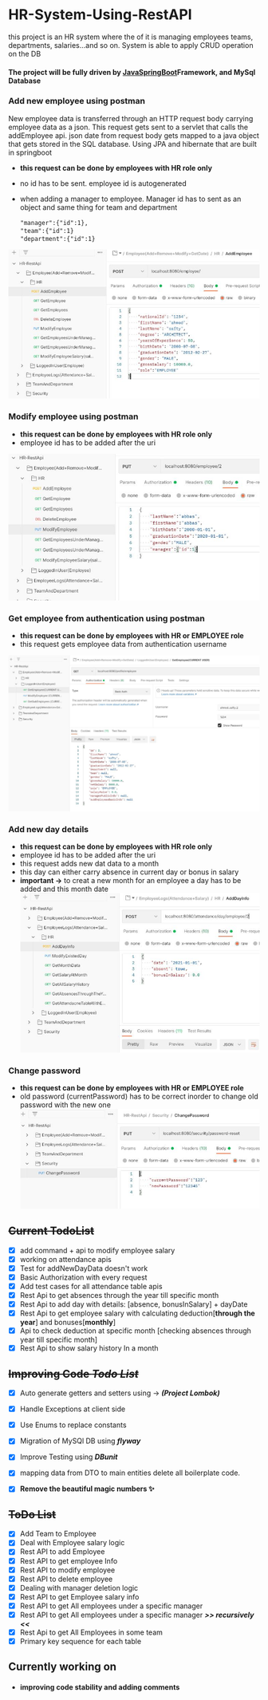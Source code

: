 # HR-System-Using-RestAPI

this project is an HR system where the of it is managing employees teams, departments, salaries...and so on. System is able to apply CRUD operation on the DB

#### The project will be fully driven by [JavaSpringBoot](https://www.tutorialspoint.com/spring_boot/spring_boot_introduction.htm) ​Framework, and MySql Database


### Add new employee using postman
New employee data is transferred through an HTTP request body carrying employee data as a json. This request gets sent to a servlet that calls the addEmployee api.
json date from request body gets mapped to a java object that gets stored in the SQL database. Using JPA and hibernate that are built in springboot

- **this request can be done by employees with HR role only**
- no id has to be sent. employee id is autogenerated
- when adding a manager to employee. Manager id has to sent as an object and same thing for team and department

  ```
  "manager":{"id":1},
  "team":{"id":1}
  "department":{"id":1}
  ```
![add-employee-postman](screen-shots/add-employee-postman.JPG)

### Modify employee using postman
- **this request can be done by employees with HR role only**
- employee id has to be added after the uri

![modify-employee-postman](screen-shots/modify-employee-postman.JPG)

### Get employee from authentication using postman
- **this request can be done by employees with HR or EMPLOYEE role**
- this request gets employee data from authentication username

![get-employee-postman](screen-shots/get-employee-by-logged-user-posman.JPG)

### Add new day details
- **this request can be done by employees with HR role only**
- employee id has to be added after the uri
- this request adds new dat data to a month
- this day can either carry absence in current day or bonus in salary
- **important ->** to creat a new month for an employee a day has to be added and this month date
![add-new-day-postman](screen-shots/add-new-day-date-by-hr-postman.JPG)

### Change password
- **this request can be done by employees with HR or EMPLOYEE role**
- old password (currentPassword) has to be correct inorder to change old password with the new one
![change-password-postman](screen-shots/logged-user-change-password-postman.JPG)

## ~~Current TodoList~~
- [x] add command + api to modify employee salary
- [x] working on attendance apis
- [x] Test for addNewDayData doesn't work
- [x] Basic Authorization with every request
- [x] Add test cases for all attendance table apis
- [x] Rest Api to get absences through the year till specific month
- [x] Rest Api to add day with details: [absence, bonusInSalary] + dayDate
- [x] Rest Api to get employee salary with calculating deduction[**through the year**] and bonuses[**monthly**]
- [x] Api to check deduction at specific month [checking absences through year till specific month]
- [x] Rest Api to show salary history In a month

## ~~Improving Code _Todo List_~~

- [x] Auto generate getters and setters using -> **_(Project Lombok)_**
- [x] Handle Exceptions at client side
- [x] Use Enums to replace constants
- [x] Migration of MySQl DB using **_flyway_**
- [x] Improve Testing using **_DBunit_**
- [x] mapping data from DTO to main entities delete all boilerplate code.
- [x] **Remove the beautiful magic numbers ✨**



## ~~ToDo List~~ 

- [x] Add Team to Employee
- [x] Deal with Employee salary logic
- [x] Rest API to add Employee
- [x] Rest API to get employee Info
- [x] Rest API to modify employee
- [x] Rest API to delete employee
- [x] Dealing with manager deletion logic
- [x] Rest API to get Employee salary info
- [x] Rest API to get All employees under a specific manager
- [x] Rest API to get All employees under a specific manager ***>> recursively <<***
- [x] Rest Api to get All Employees in some team
- [x] Primary key sequence for each table

## Currently working on
- #### improving code stability and adding comments
